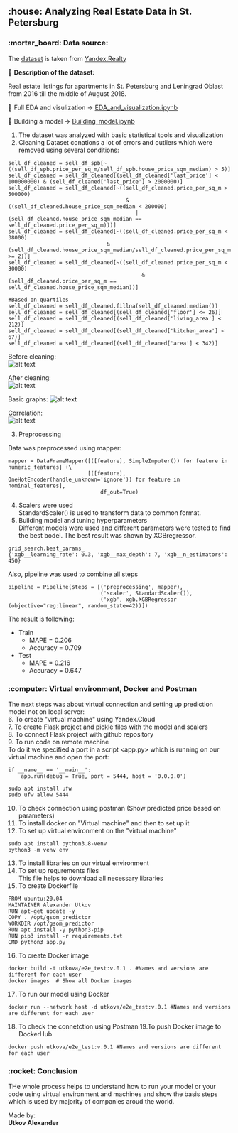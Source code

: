 <h2> :house: Analyzing Real Estate Data in St. Petersburg </h2>
<h3> :mortar_board: Data source: </h3>

The [dataset](https://github.com/UtkovA/e2e_project/blob/main/spb.real.estate.archive.sample5000.tsv) is taken from [Yandex.Realty](https://realty.yandex.ru)

:notebook_with_decorative_cover: **Description of the dataset:**

Real estate listings for apartments in St. Petersburg and Leningrad Oblast from 2016 till the middle of August 2018.

:pencil: Full EDA and visulization -> [EDA_and_visualization.ipynb](https://github.com/UtkovA/e2e_project/blob/main/EDA_and_visualization.ipynb)

:pencil: Building a model -> [Building_model.ipynb](https://github.com/UtkovA/e2e_project/blob/main/EDA_and_visualization.ipynb)
 
1. The dataset was analyzed with basic statistical tools and visualization
2. Cleaning
Dataset conations a lot of errors and outliers which were removed using several conditions:
```
sell_df_cleaned = sell_df_spb[~((sell_df_spb.price_per_sq_m/sell_df_spb.house_price_sqm_median) > 5)]
sell_df_cleaned = sell_df_cleaned[(sell_df_cleaned['last_price'] < 100000000) & (sell_df_cleaned['last_price'] > 2000000)]
sell_df_cleaned = sell_df_cleaned[~((sell_df_cleaned.price_per_sq_m > 500000) 
                                     & ((sell_df_cleaned.house_price_sqm_median < 200000) 
                                        | (sell_df_cleaned.house_price_sqm_median == sell_df_cleaned.price_per_sq_m)))]
sell_df_cleaned = sell_df_cleaned[~((sell_df_cleaned.price_per_sq_m < 38000) 
                               & (sell_df_cleaned.house_price_sqm_median/sell_df_cleaned.price_per_sq_m >= 2))]
sell_df_cleaned = sell_df_cleaned[~((sell_df_cleaned.price_per_sq_m < 30000) 
                                          & (sell_df_cleaned.price_per_sq_m == sell_df_cleaned.house_price_sqm_median))]

#Based on quartiles
sell_df_cleaned = sell_df_cleaned.fillna(sell_df_cleaned.median())
sell_df_cleaned = sell_df_cleaned[(sell_df_cleaned['floor'] <= 26)]
sell_df_cleaned = sell_df_cleaned[(sell_df_cleaned['living_area'] < 212)]
sell_df_cleaned = sell_df_cleaned[(sell_df_cleaned['kitchen_area'] < 67)]
sell_df_cleaned = sell_df_cleaned[(sell_df_cleaned['area'] < 342)]
```

Before cleaning:\
![alt text](https://github.com/UtkovA/e2e_project/blob/main/images/e2e_2.png)

After cleaning:\
![alt text](https://github.com/UtkovA/e2e_project/blob/main/images/e2e_3.png)

Basic graphs:
![alt text](https://github.com/UtkovA/e2e_project/blob/main/images/e2e_1.png)

Correlation:\
![alt text](https://github.com/UtkovA/e2e_project/blob/main/images/e2e_4.png)

3. Preprocessing

Data was preprocessed using mapper:
```
mapper = DataFrameMapper([([feature], SimpleImputer()) for feature in numeric_features] +\
                         [([feature], OneHotEncoder(handle_unknown='ignore')) for feature in nominal_features],
                             df_out=True)
```	

4. Scalers were used\
StandardScaler() is used to transform data to common format.
5. Building model and tuning hyperparameters\
Different models were used and different parameters were tested to find the best bodel. The best result was shown by XGBregressor.
```
grid_search.best_params_
{'xgb__learning_rate': 0.3, 'xgb__max_depth': 7, 'xgb__n_estimators': 450}
```

Also, pipeline was used to combine all steps
```
pipeline = Pipeline(steps = [('preprocessing', mapper), 
                             ('scaler', StandardScaler()),
                             ('xgb', xgb.XGBRegressor (objective="reg:linear", random_state=42))])
```	
The result is following:
- Train
    - MAPE = 0.206
    - Accuracy = 0.709
- Test
    - MAPE = 0.216
    - Accuracy = 0.647

<h3> :computer: Virtual environment, Docker and Postman </h3>

The next steps was about virtual connection and setting up prediction model not on local server:\
6. To create "virtual machine" using Yandex.Cloud\
7. To create Flask project and pickle files with the model and scalers\
8. To connect Flask project with github repository\
9. To run code on remote machine\
To do it we specified a port in a script <app.py> which is running on our virtual machine and open the port:
```
if __name__ == '__main__':
    app.run(debug = True, port = 5444, host = '0.0.0.0')

sudo apt install ufw
sudo ufw allow 5444 
```	
10. To check connection using postman (Show predicted price based on parameters)
11. To install docker on "Virtual machine" and then to set up it
12. To set up virtual environment on the "virtual machine"
```
sudo apt install python3.8-venv
python3 -m venv env
```
13. To install libraries on our virtual environment
14. To set up requrements files\
This file helps to download all necessary libraries
15. To create Dockerfile
```
FROM ubuntu:20.04
MAINTAINER Alexander Utkov
RUN apt-get update -y
COPY . /opt/gsom_predictor
WORKDIR /opt/gsom_predictor
RUN apt install -y python3-pip
RUN pip3 install -r requirements.txt
CMD python3 app.py
```
16. To create Docker image
```
docker build -t utkova/e2e_test:v.0.1 . #Names and versions are different for each user
docker images  # Show all Docker images
```
17. To run our model using Docker
```
docker run --network host -d utkova/e2e_test:v.0.1 #Names and versions are different for each user
```
18. To check the connetction using Postman
19.To push Docker image to DockerHub
```
docker push utkova/e2e_test:v.0.1 #Names and versions are different for each user
```

<h3> :rocket: Conclusion </h3>
THe whole process helps to understand how to run your model or your code using virtual environment and machines and show the basis steps which is used by majority of companies aroud the world. 
 
Made by:\
**Utkov Alexander**